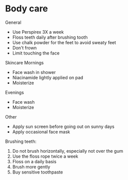 # Body care
General
- Use Perspirex 3X a week
- Floss teeth daily after brushing tooth 
- Use chalk powder for the feet to avoid sweaty feet 
- Don't frown
- Limit touching the face

Skincare
Mornings 
- Face wash in shower 
- Niacinamide lightly applied on pad 
- Moisterize 

Evenings 
- Face wash 
- Moisterize 

Other 
- Apply sun screen before going out on sunny days
- Apply occasional face mask 

Brushing teeth:
1.	Do not brush horizontally, especially not over the gum
2.	Use the floss rope twice a week
3.	Floss on a daily basis 
4.	Brush more gently
5.	Buy sensitive toothpaste 
